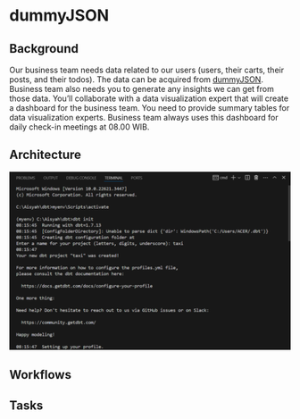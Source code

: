 # dummyJSON

## Background
Our business team needs data related to our users (users, their carts, their posts, and their todos). The data can be acquired from [dummyJSON](https://dummyjson.com/). Business team also needs you to generate any insights we can get from those data. You’ll collaborate with a data visualization expert that will create a dashboard for the business team. You need to provide summary tables for data visualization experts. Business team always uses this dashboard for daily check-in meetings at 08.00 WIB.

## Architecture
![dbt-init](https://github.com/aisyahputami/Taxi-trip-data-NYC/blob/main/bigquery/activate-vevn-dbt-init.png)

## Workflows

## Tasks

